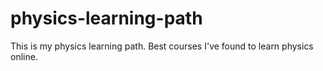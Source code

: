 # physics-learning-path
This is my physics learning path. Best courses I've found to learn physics online.

